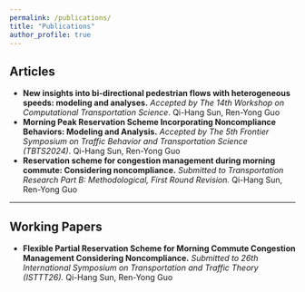 ```yaml
---
permalink: /publications/
title: "Publications"
author_profile: true
---
```


## Articles

- **New insights into bi-directional pedestrian flows with heterogeneous speeds: modeling and analyses.** *Accepted by The 14th Workshop on Computational Transportation Science*. Qi-Hang Sun, Ren-Yong Guo
- **Morning Peak Reservation Scheme Incorporating Noncompliance Behaviors: Modeling and Analysis.** *Accepted by The 5th Frontier Symposium on Traffic Behavior and Transportation Science (TBTS2024)*. Qi-Hang Sun, Ren-Yong Guo
- **Reservation scheme for congestion management during morning commute: Considering noncompliance.** *Submitted to Transportation Research Part B: Methodological, First Round Revision.* Qi-Hang Sun, Ren-Yong Guo



---

## Working Papers

- **Flexible Partial Reservation Scheme for Morning Commute Congestion Management Considering Noncompliance.** *Submitted to 26th International Symposium on Transportation and Traffic Theory (ISTTT26).* Qi-Hang Sun, Ren-Yong Guo
